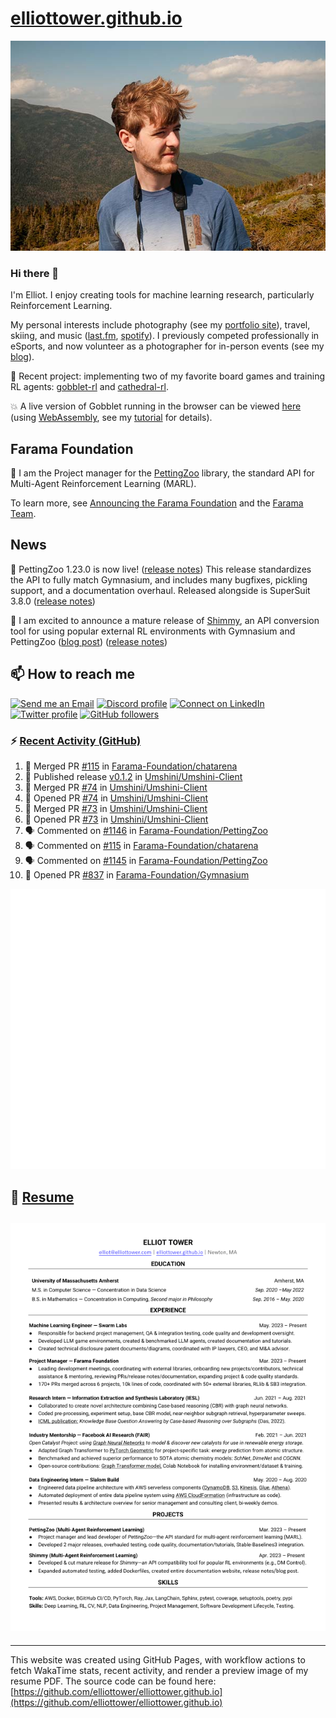 # [elliottower.github.io](https://github.com/elliottower/elliottower.github.io)

[![A wild Elliot on Mt Washington](https://raw.githubusercontent.com/elliottower/elliottower.github.io/main/src/jpg/DSCF7539-600px.jpg?raw=true)](https://raw.githubusercontent.com/elliottower/elliottower.github.io/main/src/jpg/DSCF7539.jpg?raw=true)

### Hi there 👋

I'm Elliot. I enjoy creating tools for machine learning research, particularly Reinforcement Learning.

My personal interests include photography (see my [portfolio site](https://www.elliottower.com/)), travel, skiing, and music ([last.fm](https://www.last.fm/user/ajsdlfkwer), [spotify](https://open.spotify.com/user/12132818380)). I previously competed professionally in eSports, and now volunteer as a photographer for in-person events (see my [blog](https://www.elliottower.com/stories/?category=events)).

🤖 Recent project: implementing two of my favorite board games and training RL agents: [gobblet-rl](https://github.com/elliottower/gobblet-rl) and [cathedral-rl](https://github.com/elliottower/cathedral-rl). 

💥 A live version of Gobblet running in the browser can be viewed [here](https://elliottower.github.io/gobblet-rl/) (using [WebAssembly](https://webassembly.org/), see my [tutorial](https://github.com/elliottower/gobblet-rl/blob/main/tutorials/WebAssembly/web_assembly.md) for details).

## Farama Foundation

🚀 I am the Project manager for the [PettingZoo](https://github.com/Farama-Foundation/PettingZoo) library, the standard API for Multi-Agent Reinforcement Learning (MARL). 

To learn more, see [Announcing the Farama Foundation](https://farama.org/Announcing-The-Farama-Foundation) and the [Farama Team](https://farama.org/team).

## News

🎉 PettingZoo 1.23.0 is now live! ([release notes](https://github.com/Farama-Foundation/PettingZoo/releases/tag/1.23.0)) This release standardizes the API to fully match Gymnasium, and includes many bugfixes, pickling support, and a documentation overhaul. Released alongside is SuperSuit 3.8.0 ([release notes](https://github.com/Farama-Foundation/SuperSuit/releases/tag/3.8.0)) 

<!-- ![GitHub Release Date](https://img.shields.io/github/release-date/Farama-Foundation/PettingZoo) -->

🎉 I am excited to announce a mature release of [Shimmy](https://github.com/Farama-Foundation/Shimmy), an API conversion tool for using popular external RL environments with Gymnasium and PettingZoo ([blog post](https://farama.org/Announcing-Shimmy)) ([release notes](https://github.com/Farama-Foundation/Shimmy/releases/tag/v1.0.0)) 

## 📫 How to reach me

 [![Send me an Email](https://img.shields.io/badge/email-elliot%40elliottower.com-blue)](mailto:elliot@elliottower.com)
 [![Discord profile](https://img.shields.io/badge/Discord-7289DA?style=flat&logo=discord&logoColor=white)](https://discord.com/users/83091537923145728)
 [![Connect on LinkedIn](https://img.shields.io/badge/--linkedin?label=LinkedIn&logo=LinkedIn&style=social)](https://www.linkedin.com/in/elliot-tower)
 [![Twitter profile](https://img.shields.io/twitter/follow/elliottower?style=social)](https://twitter.com/ElliotTower/)
 [![GitHub followers](https://img.shields.io/github/followers/elliottower?style=social)](https://github.com/elliottower/)

### ⚡ [Recent Activity (GitHub)](https://github.com/elliottower)

<!--START_SECTION:activity-->
1. 🎉 Merged PR [#115](https://github.com/Farama-Foundation/chatarena/pull/115) in [Farama-Foundation/chatarena](https://github.com/Farama-Foundation/chatarena)
2. 🚀 Published release [v0.1.2](https://github.com/Umshini/Umshini-Client/releases/tag/v0.1.2) in [Umshini/Umshini-Client](https://github.com/Umshini/Umshini-Client)
3. 🎉 Merged PR [#74](https://github.com/Umshini/Umshini-Client/pull/74) in [Umshini/Umshini-Client](https://github.com/Umshini/Umshini-Client)
4. 💪 Opened PR [#74](https://github.com/Umshini/Umshini-Client/pull/74) in [Umshini/Umshini-Client](https://github.com/Umshini/Umshini-Client)
5. 🎉 Merged PR [#73](https://github.com/Umshini/Umshini-Client/pull/73) in [Umshini/Umshini-Client](https://github.com/Umshini/Umshini-Client)
6. 💪 Opened PR [#73](https://github.com/Umshini/Umshini-Client/pull/73) in [Umshini/Umshini-Client](https://github.com/Umshini/Umshini-Client)
7. 🗣 Commented on [#1146](https://github.com/Farama-Foundation/PettingZoo/issues/1146#issuecomment-1862889480) in [Farama-Foundation/PettingZoo](https://github.com/Farama-Foundation/PettingZoo)
8. 🗣 Commented on [#115](https://github.com/Farama-Foundation/chatarena/pull/115#issuecomment-1858037257) in [Farama-Foundation/chatarena](https://github.com/Farama-Foundation/chatarena)
9. 🗣 Commented on [#1145](https://github.com/Farama-Foundation/PettingZoo/issues/1145#issuecomment-1851061729) in [Farama-Foundation/PettingZoo](https://github.com/Farama-Foundation/PettingZoo)
10. 💪 Opened PR [#837](https://github.com/Farama-Foundation/Gymnasium/pull/837) in [Farama-Foundation/Gymnasium](https://github.com/Farama-Foundation/Gymnasium)
<!--END_SECTION:activity-->


<picture>
  <a href="https://metrics.lecoq.io/insights?user=elliottower">
   <img src="/github-metrics.svg" alt="Metrics">
  </a>
</picture>

## 📄 [Resume](https://elliottower.github.io/src/pdf/resume.pdf)

<!-- PDF-TO-MARKDOWN:START -->
![Page 1](src/png/page1.png "Page 1")
---
<!-- PDF-TO-MARKDOWN:END -->

----

This website was created using GitHub Pages, with workflow actions to fetch WakaTime stats, recent activity, and render a preview image of my resume PDF. The source code can be found here: [https://github.com/elliottower/elliottower.github.io](https://github.com/elliottower/elliottower.github.io)

